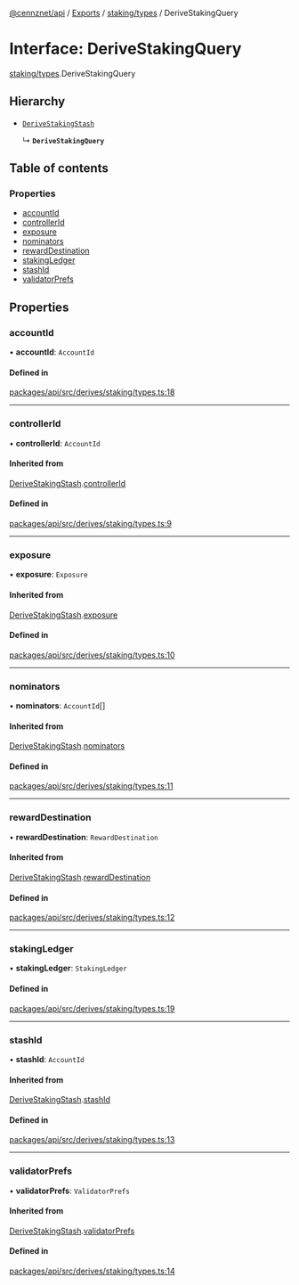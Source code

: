 [@cennznet/api](../README.md) / [Exports](../modules.md) / [staking/types](../modules/staking_types.md) / DeriveStakingQuery

# Interface: DeriveStakingQuery

[staking/types](../modules/staking_types.md).DeriveStakingQuery

## Hierarchy

- [`DeriveStakingStash`](staking_types.derivestakingstash.md)

  ↳ **`DeriveStakingQuery`**

## Table of contents

### Properties

- [accountId](staking_types.derivestakingquery.md#accountid)
- [controllerId](staking_types.derivestakingquery.md#controllerid)
- [exposure](staking_types.derivestakingquery.md#exposure)
- [nominators](staking_types.derivestakingquery.md#nominators)
- [rewardDestination](staking_types.derivestakingquery.md#rewarddestination)
- [stakingLedger](staking_types.derivestakingquery.md#stakingledger)
- [stashId](staking_types.derivestakingquery.md#stashid)
- [validatorPrefs](staking_types.derivestakingquery.md#validatorprefs)

## Properties

### accountId

• **accountId**: `AccountId`

#### Defined in

[packages/api/src/derives/staking/types.ts:18](https://github.com/cennznet/api.js/blob/d167385/packages/api/src/derives/staking/types.ts#L18)

___

### controllerId

• **controllerId**: `AccountId`

#### Inherited from

[DeriveStakingStash](staking_types.derivestakingstash.md).[controllerId](staking_types.derivestakingstash.md#controllerid)

#### Defined in

[packages/api/src/derives/staking/types.ts:9](https://github.com/cennznet/api.js/blob/d167385/packages/api/src/derives/staking/types.ts#L9)

___

### exposure

• **exposure**: `Exposure`

#### Inherited from

[DeriveStakingStash](staking_types.derivestakingstash.md).[exposure](staking_types.derivestakingstash.md#exposure)

#### Defined in

[packages/api/src/derives/staking/types.ts:10](https://github.com/cennznet/api.js/blob/d167385/packages/api/src/derives/staking/types.ts#L10)

___

### nominators

• **nominators**: `AccountId`[]

#### Inherited from

[DeriveStakingStash](staking_types.derivestakingstash.md).[nominators](staking_types.derivestakingstash.md#nominators)

#### Defined in

[packages/api/src/derives/staking/types.ts:11](https://github.com/cennznet/api.js/blob/d167385/packages/api/src/derives/staking/types.ts#L11)

___

### rewardDestination

• **rewardDestination**: `RewardDestination`

#### Inherited from

[DeriveStakingStash](staking_types.derivestakingstash.md).[rewardDestination](staking_types.derivestakingstash.md#rewarddestination)

#### Defined in

[packages/api/src/derives/staking/types.ts:12](https://github.com/cennznet/api.js/blob/d167385/packages/api/src/derives/staking/types.ts#L12)

___

### stakingLedger

• **stakingLedger**: `StakingLedger`

#### Defined in

[packages/api/src/derives/staking/types.ts:19](https://github.com/cennznet/api.js/blob/d167385/packages/api/src/derives/staking/types.ts#L19)

___

### stashId

• **stashId**: `AccountId`

#### Inherited from

[DeriveStakingStash](staking_types.derivestakingstash.md).[stashId](staking_types.derivestakingstash.md#stashid)

#### Defined in

[packages/api/src/derives/staking/types.ts:13](https://github.com/cennznet/api.js/blob/d167385/packages/api/src/derives/staking/types.ts#L13)

___

### validatorPrefs

• **validatorPrefs**: `ValidatorPrefs`

#### Inherited from

[DeriveStakingStash](staking_types.derivestakingstash.md).[validatorPrefs](staking_types.derivestakingstash.md#validatorprefs)

#### Defined in

[packages/api/src/derives/staking/types.ts:14](https://github.com/cennznet/api.js/blob/d167385/packages/api/src/derives/staking/types.ts#L14)
